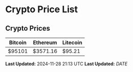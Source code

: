 # Crypto Price List

## Crypto Prices
| Bitcoin | Ethereum | Litecoin |
| ------- | -------- | -------- |
| $95101 | $3571.16 | $95.21 |
**Last Updated:** 2024-11-28 21:13 UTC
**Last Updated:** $DATE$
